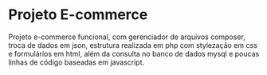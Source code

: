 # Projeto E-commerce

Projeto e-commerce funcional, com gerenciador de arquivos composer, troca de dados em json, estrutura realizada em php com stylezação em css e formulários em html, além da consulta no banco de dados mysql e poucas linhas de código baseadas em javascript.


<!-- Template usado no projeto [Almsaeed Studio](https://almsaeedstudio.com) -->
